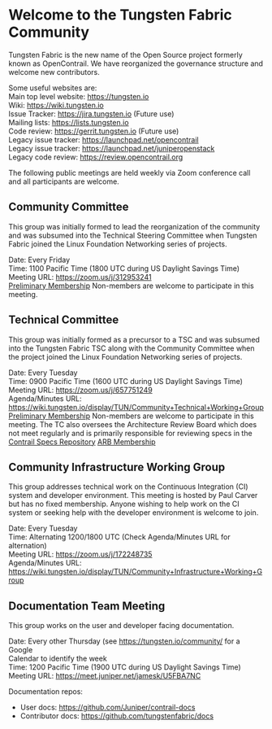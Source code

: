# Welcome to the Tungsten Fabric Community
Tungsten Fabric is the new name of the Open Source project formerly known as
OpenContrail. We have reorganized the governance structure and welcome new
contributors.

Some useful websites are:  
Main top level website: https://tungsten.io  
Wiki: https://wiki.tungsten.io  
Issue Tracker: https://jira.tungsten.io (Future use)  
Mailing lists: https://lists.tungsten.io  
Code review: https://gerrit.tungsten.io (Future use)  
Legacy issue tracker: https://launchpad.net/opencontrail  
Legacy issue tracker: https://launchpad.net/juniperopenstack  
Legacy code review: https://review.opencontrail.org  

The following public meetings are held weekly via Zoom conference call and all
participants are welcome.

## Community Committee
This group was initially formed to lead the reorganization of the community and
was subsumed into the Technical Steering Committee when Tungsten Fabric joined
the Linux Foundation Networking series of projects.

Date: Every Friday  
Time: 1100 Pacific Time (1800 UTC during US Daylight Savings Time)  
Meeting URL: https://zoom.us/j/312953241  
[Preliminary Membership](Governance/CommunityCommittee/CC_Members) Non-members
are welcome to participate in this meeting.

## Technical Committee
This group was initially formed as a precursor to a TSC and was subsumed into
the Tungsten Fabric TSC along with the Community Committee  when the project
joined the Linux Foundation Networking series of projects.

Date: Every Tuesday  
Time: 0900 Pacific Time (1600 UTC during US Daylight Savings Time)  
Meeting URL: https://zoom.us/j/657751249  
Agenda/Minutes URL: https://wiki.tungsten.io/display/TUN/Community+Technical+Working+Group
[Preliminary Membership](Governance/TechnicalCommittee/TC_Members) Non-members
are welcome to participate in this meeting.
The TC also oversees the Architecture Review Board which does not meet
regularly and is primarily responsible for reviewing specs in the  
[Contrail Specs Repository](https://github.com/Juniper/contrail-specs)
[ARB Membership](Governance/ArchitectureReviewBoard/ARB_Members)

## Community Infrastructure Working Group
This group addresses technical work on the Continuous Integration (CI) system
and developer environment. This meeting is hosted by Paul Carver but has no
fixed membership. Anyone wishing to help work on the CI system or seeking help
with the developer environment is welcome to join.

Date: Every Tuesday  
Time: Alternating 1200/1800 UTC (Check Agenda/Minutes URL for alternation)  
Meeting URL: https://zoom.us/j/172248735  
Agenda/Minutes URL: https://wiki.tungsten.io/display/TUN/Community+Infrastructure+Working+Group

## Documentation Team Meeting
This group works on the user and developer facing documentation.

Date: Every other Thursday (see https://tungsten.io/community/ for a Google  
Calendar to identify the week  
Time: 1200 Pacific Time (1900 UTC during US Daylight Savings Time)  
Meeting URL: https://meet.juniper.net/jamesk/U5FBA7NC

Documentation repos:
 - User docs: https://github.com/Juniper/contrail-docs
 - Contributor docs: https://github.com/tungstenfabric/docs
